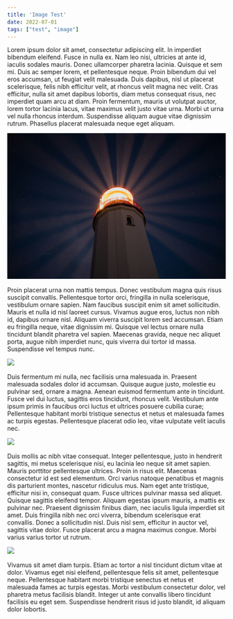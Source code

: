 ```yaml
---
title: 'Image Test'
date: 2022-07-01
tags: ["test", "image"]
---
```


Lorem ipsum dolor sit amet, consectetur adipiscing elit. In imperdiet bibendum eleifend. Fusce in nulla ex. Nam leo nisi, ultricies at ante id, iaculis sodales mauris. Donec ullamcorper pharetra lacinia. Quisque et sem mi. Duis ac semper lorem, et pellentesque neque. Proin bibendum dui vel eros accumsan, ut feugiat velit malesuada. Duis dapibus, nisl ut placerat scelerisque, felis nibh efficitur velit, at rhoncus velit magna nec velit. Cras efficitur, nulla sit amet dapibus lobortis, diam metus consequat risus, nec imperdiet quam arcu at diam. Proin fermentum, mauris ut volutpat auctor, lorem tortor lacinia lacus, vitae maximus velit justo vitae urna. Morbi ut urna vel nulla rhoncus interdum. Suspendisse aliquam augue vitae dignissim rutrum. Phasellus placerat malesuada neque eget aliquam.

![](../../../public/cover.jpg)

Proin placerat urna non mattis tempus. Donec vestibulum magna quis risus suscipit convallis. Pellentesque tortor orci, fringilla in nulla scelerisque, vestibulum ornare sapien. Nam faucibus suscipit enim sit amet sollicitudin. Mauris et nulla id nisl laoreet cursus. Vivamus augue eros, luctus non nibh id, dapibus ornare nisl. Aliquam viverra suscipit lorem sed accumsan. Etiam eu fringilla neque, vitae dignissim mi. Quisque vel lectus ornare nulla tincidunt blandit pharetra vel sapien. Maecenas gravida, neque nec aliquet porta, augue nibh imperdiet nunc, quis viverra dui tortor id massa. Suspendisse vel tempus nunc.

![](https://picsum.photos/1200/600)

Duis fermentum mi nulla, nec facilisis urna malesuada in. Praesent malesuada sodales dolor id accumsan. Quisque augue justo, molestie eu pulvinar sed, ornare a magna. Aenean euismod fermentum ante in tincidunt. Fusce vel dui luctus, sagittis eros tincidunt, rhoncus velit. Vestibulum ante ipsum primis in faucibus orci luctus et ultrices posuere cubilia curae; Pellentesque habitant morbi tristique senectus et netus et malesuada fames ac turpis egestas. Pellentesque placerat odio leo, vitae vulputate velit iaculis nec.

![](https://picsum.photos/450/800)

Duis mollis ac nibh vitae consequat. Integer pellentesque, justo in hendrerit sagittis, mi metus scelerisque nisi, eu lacinia leo neque sit amet sapien. Mauris porttitor pellentesque ultrices. Proin in risus elit. Maecenas consectetur id est sed elementum. Orci varius natoque penatibus et magnis dis parturient montes, nascetur ridiculus mus. Nam eget ante tristique, efficitur nisi in, consequat quam. Fusce ultrices pulvinar massa sed aliquet. Quisque sagittis eleifend tempor. Aliquam egestas ipsum mauris, a mattis ex pulvinar nec. Praesent dignissim finibus diam, nec iaculis ligula imperdiet sit amet. Duis fringilla nibh nec orci viverra, bibendum scelerisque erat convallis. Donec a sollicitudin nisl. Duis nisl sem, efficitur in auctor vel, sagittis vitae dolor. Fusce placerat arcu a magna maximus congue. Morbi varius varius tortor ut rutrum.

![](https://picsum.photos/600/1200)

Vivamus sit amet diam turpis. Etiam ac tortor a nisl tincidunt dictum vitae at dolor. Vivamus eget nisi eleifend, pellentesque felis sit amet, pellentesque neque. Pellentesque habitant morbi tristique senectus et netus et malesuada fames ac turpis egestas. Morbi vestibulum consectetur dolor, vel pharetra metus facilisis blandit. Integer ut ante convallis libero tincidunt facilisis eu eget sem. Suspendisse hendrerit risus id justo blandit, id aliquam dolor lobortis.